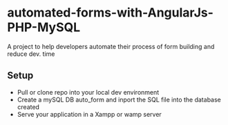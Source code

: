 # automated-forms-with-AngularJs-PHP-MySQL
A project to help developers automate their process of form building and reduce  dev. time
## Setup
- Pull or clone repo into your local dev environment
- Create a mySQL DB auto_form and inport the SQL file into the database created
- Serve your application in a Xampp or wamp server
